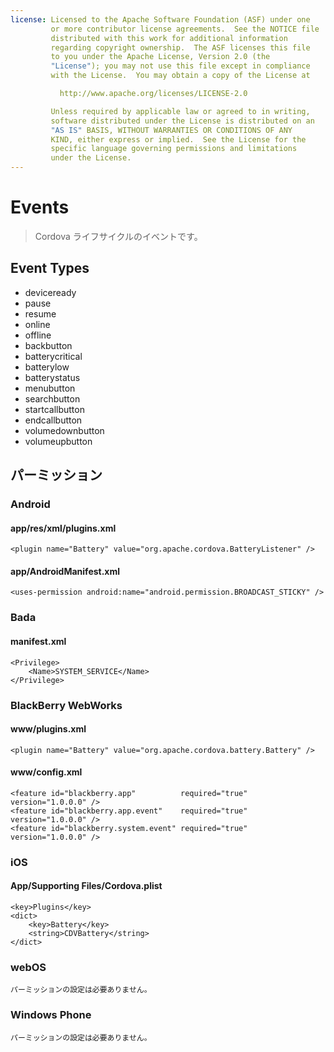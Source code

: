 ```yaml
---
license: Licensed to the Apache Software Foundation (ASF) under one
         or more contributor license agreements.  See the NOTICE file
         distributed with this work for additional information
         regarding copyright ownership.  The ASF licenses this file
         to you under the Apache License, Version 2.0 (the
         "License"); you may not use this file except in compliance
         with the License.  You may obtain a copy of the License at

           http://www.apache.org/licenses/LICENSE-2.0

         Unless required by applicable law or agreed to in writing,
         software distributed under the License is distributed on an
         "AS IS" BASIS, WITHOUT WARRANTIES OR CONDITIONS OF ANY
         KIND, either express or implied.  See the License for the
         specific language governing permissions and limitations
         under the License.
---
```


Events
======

> Cordova ライフサイクルのイベントです。

Event Types
-----------

- deviceready
- pause
- resume
- online
- offline
- backbutton
- batterycritical
- batterylow
- batterystatus
- menubutton
- searchbutton
- startcallbutton
- endcallbutton
- volumedownbutton
- volumeupbutton

パーミッション
-----------

### Android

#### app/res/xml/plugins.xml

    <plugin name="Battery" value="org.apache.cordova.BatteryListener" />

#### app/AndroidManifest.xml

    <uses-permission android:name="android.permission.BROADCAST_STICKY" />

### Bada

#### manifest.xml

    <Privilege>
        <Name>SYSTEM_SERVICE</Name>
    </Privilege>

### BlackBerry WebWorks

#### www/plugins.xml

    <plugin name="Battery" value="org.apache.cordova.battery.Battery" />

#### www/config.xml

    <feature id="blackberry.app"          required="true" version="1.0.0.0" />
    <feature id="blackberry.app.event"    required="true" version="1.0.0.0" />
    <feature id="blackberry.system.event" required="true" version="1.0.0.0" />

### iOS

#### App/Supporting Files/Cordova.plist

    <key>Plugins</key>
    <dict>
        <key>Battery</key>
        <string>CDVBattery</string>
    </dict>

### webOS

    パーミッションの設定は必要ありません。

### Windows Phone

    パーミッションの設定は必要ありません。
